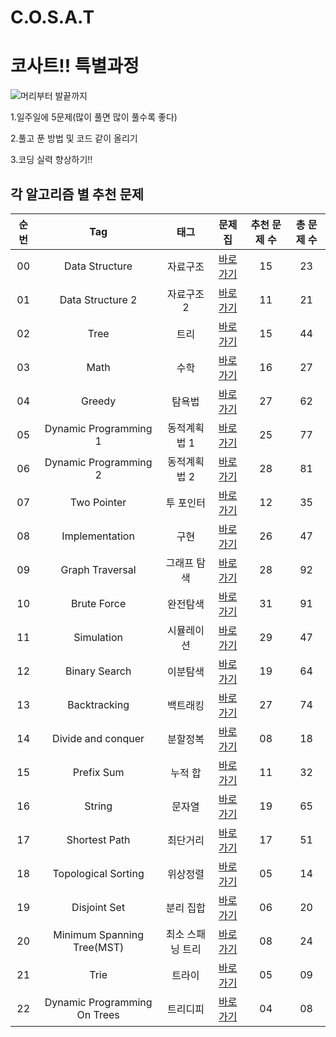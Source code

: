 # C.O.S.A.T
# 코사트!! 특별과정
![머리부터 발끝까지](https://opgg-com-image.akamaized.net/attach/images/20200809114758.939089.jpg)

1.일주일에 5문제(많이 풀면 많이 풀수록 좋다)

2.풀고 푼 방법 및 코드 같이 올리기

3.코딩 실력 향상하기!!

## 각 알고리즘 별 추천 문제
| 순번 | Tag                          | 태그                | 문제집    | 추천 문제 수 | 총 문제 수 |
| :--: | :--------------------------: | :-----------------: | :------:  | :---------:  | :------: |
| 00 | Data Structure | 자료구조 | [바로가기](https://github.com/tony9402/baekjoon/tree/main/data_structure) | 15 | 23 |
| 01 | Data Structure 2 | 자료구조 2 | [바로가기](https://github.com/tony9402/baekjoon/tree/main/data_structure2) | 11 | 21 |
| 02 | Tree | 트리 | [바로가기](https://github.com/tony9402/baekjoon/tree/main/tree) | 15 | 44 |
| 03 | Math | 수학 | [바로가기](https://github.com/tony9402/baekjoon/tree/main/math) | 16 | 27 |
| 04 | Greedy | 탐욕법 | [바로가기](https://github.com/tony9402/baekjoon/tree/main/greedy) | 27 | 62 |
| 05 | Dynamic Programming 1 | 동적계획법 1 | [바로가기](https://github.com/tony9402/baekjoon/tree/main/dynamic_programming_1) | 25 | 77 |
| 06 | Dynamic Programming 2 | 동적계획법 2 | [바로가기](https://github.com/tony9402/baekjoon/tree/main/dynamic_programming_2) | 28 | 81 |
| 07 | Two Pointer | 투 포인터 | [바로가기](https://github.com/tony9402/baekjoon/tree/main/two_pointer) | 12 | 35 |
| 08 | Implementation | 구현 | [바로가기](https://github.com/tony9402/baekjoon/tree/main/implementation) | 26 | 47 |
| 09 | Graph Traversal | 그래프 탐색 | [바로가기](https://github.com/tony9402/baekjoon/tree/main/graph_traversal) | 28 | 92 |
| 10 | Brute Force | 완전탐색 | [바로가기](https://github.com/tony9402/baekjoon/tree/main/brute_force) | 31 | 91 |
| 11 | Simulation | 시뮬레이션 | [바로가기](https://github.com/tony9402/baekjoon/tree/main/simulation) | 29 | 47 |
| 12 | Binary Search | 이분탐색 | [바로가기](https://github.com/tony9402/baekjoon/tree/main/binary_search) | 19 | 64 |
| 13 | Backtracking | 백트래킹 | [바로가기](https://github.com/tony9402/baekjoon/tree/main/backtracking) | 27 | 74 |
| 14 | Divide and conquer | 분할정복 | [바로가기](https://github.com/tony9402/baekjoon/tree/main/divide_and_conquer) | 08 | 18 |
| 15 | Prefix Sum | 누적 합 | [바로가기](https://github.com/tony9402/baekjoon/tree/main/prefix_sum) | 11 | 32 |
| 16 | String | 문자열 | [바로가기](./string) | 19 | 65 |
| 17 | Shortest Path | 최단거리 | [바로가기](https://github.com/tony9402/baekjoon/tree/main/shortest_path) | 17 | 51 |
| 18 | Topological Sorting | 위상정렬 | [바로가기](https://github.com/tony9402/baekjoon/tree/main/topological_sorting) | 05 | 14 |
| 19 | Disjoint Set | 분리 집합 | [바로가기](./disjoint_set) | 06 | 20 |
| 20 | Minimum Spanning Tree(MST) | 최소 스패닝 트리 | [바로가기](https://github.com/tony9402/baekjoon/tree/main/minimum_spanning_tree) | 08 | 24 |
| 21 | Trie | 트라이 | [바로가기](https://github.com/tony9402/baekjoon/tree/main/trie) | 05 | 09 |
| 22 | Dynamic Programming On Trees | 트리디피 | [바로가기](https://github.com/tony9402/baekjoon/tree/main/dynamic_programming_on_trees) | 04 | 08 |
